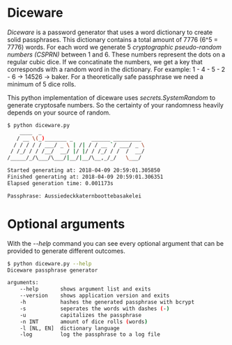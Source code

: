 # Diceware

_Diceware_ is a password generator that uses a word dictionary to create solid passphrases. This dictionary contains a total amount of 7776 (6^5 = 7776) words. For each word we generate 5 _cryptographic pseudo-random numbers (CSPRN)_ between 1 and 6. These numbers represent the dots on a regular cubic dice. If we concatinate the numbers, we get a key that corresponds with a random word in the dictionary. For example: 1 - 4 - 5 - 2 - 6 -> 14526 -> baker. For a theoretically safe passphrase we need a minimum of 5 dice rolls. 

This python implementation of diceware uses _secrets.SystemRandom_ to generate cryptosafe numbers. So the certainty of your randomness heavily depends on your source of random. 

```bash
$ python diceware.py
    ____  _                                 
   / __ \(_)_______ _      ______ _________ 
  / / / / / ___/ _ \ | /| / / __ `/ ___/ _ \
 / /_/ / / /__/  __/ |/ |/ / /_/ / /  /  __/
/_____/_/\___/\___/|__/|__/\__,_/_/   \___/

Started generating at: 2018-04-09 20:59:01.305850
Finished generating at: 2018-04-09 20:59:01.306351
Elapsed generation time: 0.001173s

Passphrase: Aussiedeckkaternboottebasakelei
```  

# Optional arguments

With the _--help_ command you can see every optional argument that can be provided to generate different outcomes.

```bash
$ python diceware.py --help
Diceware passphrase generator

arguments:
    --help       shows argument list and exits
    --version    shows application version and exits
    -h           hashes the generated passphrase with bcrypt
    -s           seperates the words with dashes (-)
    -u           capitalizes the passphrase
    -n INT       amount of dice rolls (words)
    -l [NL, EN]  dictionary language
    -log         log the passphrase to a log file
```
